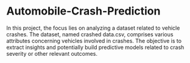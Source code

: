 # Automobile-Crash-Prediction
In this project, the focus lies on analyzing a dataset related to vehicle crashes. The dataset, named crashed data.csv, comprises various attributes concerning vehicles involved in crashes. The objective is to extract insights and potentially build predictive models related to crash severity or other relevant outcomes.
